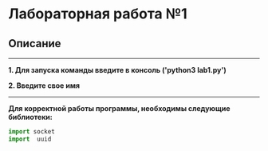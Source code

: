 # Лабораторная работа №1
## Описание
___
**1. Для запуска команды введите в консоль ('python3 lab1.py')**

**2. Введите свое имя**

___
**Для корректной работы программы, необходимы следующие библиотеки:**
```python
import socket
import  uuid
```
